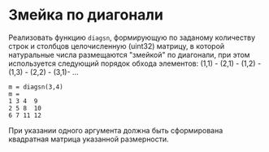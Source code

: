 # Змейка по диагонали
Реализовать функцию `diagsn`, формирующую по заданому количеству строк и столбцов целочисленную (uint32) матрицу, в которой натуральные числа размещаются "змейкой" по диагонали, при этом используется следующий порядок обхода элементов: (1,1) - (2,1) - (1,2) - (1,3) - (2,2) - (3,1)- ...

    m = diagsn(3,4)
    m = 
    1 3 4  9
    2 5 8  10
    6 7 11 12
  
При указании одного аргумента должна быть сформирована квадратная матрица указанной размерности.
